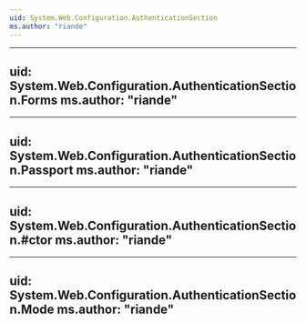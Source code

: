```yaml
---
uid: System.Web.Configuration.AuthenticationSection
ms.author: "riande"
---
```


---
uid: System.Web.Configuration.AuthenticationSection.Forms
ms.author: "riande"
---

---
uid: System.Web.Configuration.AuthenticationSection.Passport
ms.author: "riande"
---

---
uid: System.Web.Configuration.AuthenticationSection.#ctor
ms.author: "riande"
---

---
uid: System.Web.Configuration.AuthenticationSection.Mode
ms.author: "riande"
---

